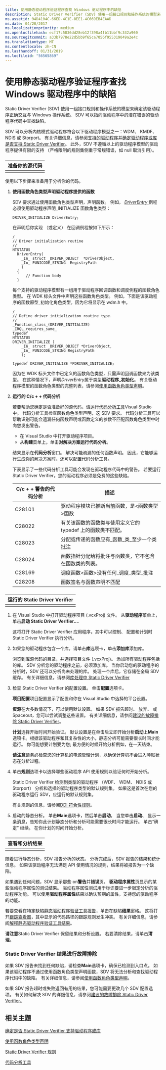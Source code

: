 ```yaml
---
title: 使用静态驱动程序验证程序查找 Windows 驱动程序中的缺陷
description: Static Driver Verifier (SDV) 使用一组接口规则和操作系统的模型来确定该驱动程序正确交互与 Windows 操作系统。
ms.assetid: 94D4104C-66ED-4C1E-8EE1-4C669EB4EAAD
ms.date: 04/20/2017
ms.localizationpriority: medium
ms.openlocfilehash: ecf17c5836dd28eb12f398a4fb11bbf9c342a960
ms.sourcegitcommit: a33b7978e22d5bb9f65ca7056f955319049a2e4c
ms.translationtype: MT
ms.contentlocale: zh-CN
ms.lasthandoff: 01/31/2019
ms.locfileid: "56565869"
---
```

# <a name="using-static-driver-verifier-to-find-defects-in-windows-drivers"></a>使用静态驱动程序验证程序查找 Windows 驱动程序中的缺陷


Static Driver Verifier (SDV) 使用一组接口规则和操作系统的模型来确定该驱动程序正确交互与 Windows 操作系统。 SDV 可以指向驱动程序中的潜在错误的驱动程序代码中查找缺陷。

SDV 可以分析内核模式驱动程序符合以下驱动程序模型之一：WDM、 KMDF、 NDIS 或 Storport。 有关详细信息，请参阅[支持的驱动程序](supported-drivers.md)并[确定驱动程序或库是否支持 Static Driver Verifier](determining-if-static-driver-verifier-supports-your-driver-or-library.md)。  此外，SDV 不遵循以上的驱动程序模型的驱动程序提供有限的支持 （严格限制的规则集侧重于常规错误，如 null 取消引用）。

### <span id="preparing_your_source_code"></span><span id="PREPARING_YOUR_SOURCE_CODE"></span>

| 准备你的源代码 |
|----------------------------|
|                            |

使用以下步骤来准备用于分析你的代码。

1.  **使用函数角色类型声明驱动程序提供的函数**

    SDV 要求通过使用函数角色类型声明，声明函数。 例如， [ *DriverEntry* ](https://msdn.microsoft.com/library/windows/hardware/ff544113)例程必须使用驱动程序声明\_INITIALIZE 函数角色类型：

    ```
    DRIVER_INITIALIZE DriverEntry;
    ```

    在声明后你实现 （或定义） 在回调例程按如下所示：

    ```
    /
    // Driver initialization routine
    //
    NTSTATUS 
      DriverEntry( 
        _In_ struct _DRIVER_OBJECT  *DriverObject,
        _In_ PUNICODE_STRING  RegistryPath 
        )
      {
          // Function body
      }
    ```

    每个支持的驱动程序模型有一组用于驱动程序回调函数和调度例程的函数角色类型。 在 WDK 标头文件中声明这些函数角色类型。 例如，下面是该驱动程序的函数原型\_初始化角色类型，因为它将显示在 wdm.h 中。

    ```
    /
    // Define driver initialization routine type.
    //
    _Function_class_(DRIVER_INITIALIZE)
    _IRQL_requires_same_
    typedef
    NTSTATUS
    DRIVER_INITIALIZE (
        _In_ struct _DRIVER_OBJECT *DriverObject,
        _In_ PUNICODE_STRING RegistryPath
        );

    typedef DRIVER_INITIALIZE *PDRIVER_INITIALIZE;
    ```

    因为在 WDK 标头文件中已定义的函数角色类型，只需声明回调函数来为该类型。 在这种情况下，声明*DriverEntry*属于类型**驱动程序\_初始化**。 有关驱动程序模型的函数角色类型的完整列表，请参阅[使用函数角色类型声明](using-function-role-type-declarations.md)。

2.  **运行的 C/c + + 代码分析**

    若要帮助您确定是否准备好的源代码，请运行[代码分析工具](https://go.microsoft.com/fwlink/p/?linkid=226836)Visual Studio 中。 代码分析工具检查函数角色类型声明，这 SDV 要求。 代码分析工具可以帮助识别可能会遗漏任何函数声明或函数定义的参数不匹配函数角色类型中时向您发出警告。

    -   在 Visual Studio 中打开驱动程序项目。
    -   从**构建**菜单上，单击**对解决方案运行代码分析**。

    结果显示在**代码分析**窗口。 解决可能疏漏的任何函数声明。 因此，它能够运行生成你的解决方案时，还可以配置代码分析工具。

    下表显示了一些代码分析工具可能会发现在驱动程序代码中的警告。 若要运行 Static Driver Verifier，您的驱动程序必须是免费的这些缺陷。

    | C/c + + 警告的代码分析 | 描述                                                                                                                         |
    |---------------------------------|-------------------------------------------------------------------------------------------------------------------------------------|
    | C28101                          | 驱动程序模块已推断当前函数，是&lt;函数类型&gt;函数                                       |
    | C28022                          | 有关该函数的函数类与使用定义它的 typedef 上的函数类不匹配。                       |
    | C28023                          | 分配或传递的函数应有\_函数\_类\_至少一个类批注                |
    | C28024                          | 函数指针分配给将批注与函数类，它不包含在函数类的列表。 |
    | C28169                          | 调度函数&lt;函数&gt;没有任何\_调度\_类型\_批注                                             |
    | C28208                          | 函数签名与函数声明不匹配                                                                     |



### <span id="running_static_driver_verifier"></span><span id="RUNNING_STATIC_DRIVER_VERIFIER"></span>

| 运行的 Static Driver Verifier |
|--------------------------------|
|                                |

1.  在 Visual Studio 中打开驱动程序项目 (.vcxProj) 文件。 从**驱动程序**菜单上，单击**启动 Static Driver Verifier...**.

    这将打开 Static Driver Verifier 应用程序，其中可以控制、 配置和计划时 Static Driver Verifier 执行分析。

2.  如果您的驱动程序包含一个库，请单击**库**选项卡，单击**添加库**添加库。

    浏览到库源代码的目录，并选择项目文件 (.vcxProj)。 添加所有驱动程序包括的库。 SDV 分析您的驱动程序之前，必须添加库。 当你启动您的驱动程序的分析时，SDV 还可以分析尚未处理的库。 处理一个库后，它存储在全局 SDV 缓存。 有关详细信息，请参阅[库处理中 Static Driver Verifier](library-processing-in-static-driver-verifier.md)

3.  检查 Static Driver Verifier 的配置设置。 单击**配置**选项卡。

    **项目配置**项目配置显示了配置和你在 Visual Studio 中选择的平台设置。

    **资源**在大多数情况下，可以使用默认设置。 如果 SDV 报告超时、 放弃、 或 Spaceout，您可以尝试调整这些设置。 有关详细信息，请参阅[建议的故障排除 Static Driver Verifier](recommendations-for-troubleshooting-static-driver-verifier.md)。

    **计划**选择开始时间开始验证。 默认设置是在单击后立即开始分析**启动**上**Main**选项卡。根据该驱动程序和其复杂性的大小，静态分析可能需要很长时间才能运行。 你可能想要计划要为您; 最方便的时候开始分析例如，在一天结束。

    **请注意**请务必检查您的计算机的电源管理计划，以确保计算机不会进入睡眠状态在分析过程。



4.  单击**规则**选项卡以选择哪些驱动程序 API 使用规则以验证何时开始分析。

    Static Driver Verifier 检测到类型的驱动程序 （WDF、 WDM、 NDIS 或 Storport） 分析和选择的驱动程序类型的默认规则集。 如果这是首次在您的驱动程序运行 SDV，应运行的默认规则集。

    有关规则的信息，请参阅[DDI 符合性规则](https://msdn.microsoft.com/library/windows/hardware/ff552840)。

5.  启动的静态分析。 单击**Main**选项卡，然后单击**启动**。 当您单击**启动**、 显示一条消息，告知你此计划静态分析和分析可能需要很长时间才能运行。 单击“确定”  继续。 在你计划的时间开始分析。

### <span id="viewing_and_analyzing_the_results"></span><span id="VIEWING_AND_ANALYZING_THE_RESULTS"></span>

| 查看和分析结果 |
|-----------------------------------|
|                                   |

随着进行静态分析，SDV 报告分析的状态。 分析完成后，SDV 报告的结果和统计信息。 如果该驱动程序无法满足 API 使用情况的规则，结果将被报告为一个缺陷。

如果遇到任何问题，SDV 显示那些 on**警告**并**错误**页。 **驱动程序属性**页显示的某些驱动程序属性的测试结果。 驱动程序属性测试用于标识要进一步限定分析的驱动程序功能。 可以使用**驱动程序属性**结果以确认预期的属性，支持您的驱动程序的功能。

若要查看在特定缺陷[静态驱动程序验证工具报告](static-driver-verifier-report.md)，单击在缺陷**结果**窗格。 这将打开[跟踪查看器](defect-viewer.md)，其中显示的代码路径的跟踪规则发生冲突。 有关详细信息，请参阅[解释静态驱动程序验证工具结果](interpreting-static-driver-verifier-results.md)。

**请注意**Static Driver Verifier 保留结果和分析设置。 若要清除结果，请单击**清理**。



### <a name="span-idtroubleshootingsdvresultsspanspan-idtroubleshootingsdvresultsspantroubleshooting-static-driver-verifier-results"></a><span id="troubleshooting_sdv_results"></span><span id="TROUBLESHOOTING_SDV_RESULTS"></span>Static Driver Verifier 结果进行故障排除

如果 SDV 报告未找到任何缺陷，请检查**Main**选项卡，确保已检测到入口点。 如果该驱动程序不通过使用函数角色类型声明函数，SDV 将无法分析和查找驱动程序代码中的缺陷。 有关详细信息，请参阅[使用函数角色类型声明](using-function-role-type-declarations.md)。

如果 SDV 报告超时或失败返回有用的结果，您可能需要更改几个 SDV 配置选项。 有关如何解决 SDV 的详细信息，请参阅[建议的故障排除 Static Driver Verifier](recommendations-for-troubleshooting-static-driver-verifier.md)。

## <a name="span-idrelatedtopicsspanrelated-topics"></a><span id="related_topics"></span>相关主题


[确定是否 Static Driver Verifier 支持驱动程序或库](determining-if-static-driver-verifier-supports-your-driver-or-library.md)

[使用函数角色类型声明](using-function-role-type-declarations.md)

[Static Driver Verifier 规则](https://msdn.microsoft.com/library/windows/hardware/ff552840)

[代码分析工具](https://go.microsoft.com/fwlink/p/?linkid=226836)










